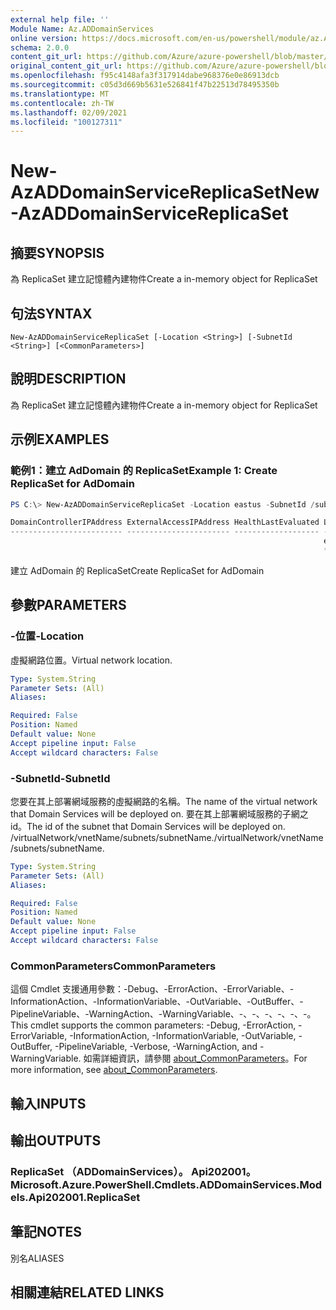 ```yaml
---
external help file: ''
Module Name: Az.ADDomainServices
online version: https://docs.microsoft.com/en-us/powershell/module/az.ADDomainServices/new-AzADDomainServiceReplicaSet
schema: 2.0.0
content_git_url: https://github.com/Azure/azure-powershell/blob/master/src/ADDomainServices/help/New-AzADDomainServiceReplicaSet.md
original_content_git_url: https://github.com/Azure/azure-powershell/blob/master/src/ADDomainServices/help/New-AzADDomainServiceReplicaSet.md
ms.openlocfilehash: f95c4148afa3f317914dabe968376e0e86913dcb
ms.sourcegitcommit: c05d3d669b5631e526841f47b22513d78495350b
ms.translationtype: MT
ms.contentlocale: zh-TW
ms.lasthandoff: 02/09/2021
ms.locfileid: "100127311"
---
```

# <span data-ttu-id="08509-101">New-AzADDomainServiceReplicaSet</span><span class="sxs-lookup"><span data-stu-id="08509-101">New-AzADDomainServiceReplicaSet</span></span>

## <span data-ttu-id="08509-102">摘要</span><span class="sxs-lookup"><span data-stu-id="08509-102">SYNOPSIS</span></span>
<span data-ttu-id="08509-103">為 ReplicaSet 建立記憶體內建物件</span><span class="sxs-lookup"><span data-stu-id="08509-103">Create a in-memory object for ReplicaSet</span></span>

## <span data-ttu-id="08509-104">句法</span><span class="sxs-lookup"><span data-stu-id="08509-104">SYNTAX</span></span>

```
New-AzADDomainServiceReplicaSet [-Location <String>] [-SubnetId <String>] [<CommonParameters>]
```

## <span data-ttu-id="08509-105">說明</span><span class="sxs-lookup"><span data-stu-id="08509-105">DESCRIPTION</span></span>
<span data-ttu-id="08509-106">為 ReplicaSet 建立記憶體內建物件</span><span class="sxs-lookup"><span data-stu-id="08509-106">Create a in-memory object for ReplicaSet</span></span>

## <span data-ttu-id="08509-107">示例</span><span class="sxs-lookup"><span data-stu-id="08509-107">EXAMPLES</span></span>

### <span data-ttu-id="08509-108">範例1：建立 AdDomain 的 ReplicaSet</span><span class="sxs-lookup"><span data-stu-id="08509-108">Example 1: Create ReplicaSet for AdDomain</span></span>
```powershell
PS C:\> New-AzADDomainServiceReplicaSet -Location eastus -SubnetId /subscriptions/**********-****-****-****-****-**********/resourceGroups/youriADDomain-rg-test/providers/Microsoft.Network/virtualNetworks/yourinttest/subnets/default

DomainControllerIPAddress ExternalAccessIPAddress HealthLastEvaluated Location ServiceStatus SubnetId
------------------------- ----------------------- ------------------- -------- ------------- --------
                                                                      eastus                 /subscriptions/****
                                                                      ****-****-****-****-**********/resourceGroups/youriADDomain-rg-test/providers/M…
```

<span data-ttu-id="08509-109">建立 AdDomain 的 ReplicaSet</span><span class="sxs-lookup"><span data-stu-id="08509-109">Create ReplicaSet for AdDomain</span></span>

## <span data-ttu-id="08509-110">參數</span><span class="sxs-lookup"><span data-stu-id="08509-110">PARAMETERS</span></span>

### <span data-ttu-id="08509-111">-位置</span><span class="sxs-lookup"><span data-stu-id="08509-111">-Location</span></span>
<span data-ttu-id="08509-112">虛擬網路位置。</span><span class="sxs-lookup"><span data-stu-id="08509-112">Virtual network location.</span></span>

```yaml
Type: System.String
Parameter Sets: (All)
Aliases:

Required: False
Position: Named
Default value: None
Accept pipeline input: False
Accept wildcard characters: False
```

### <span data-ttu-id="08509-113">-SubnetId</span><span class="sxs-lookup"><span data-stu-id="08509-113">-SubnetId</span></span>
<span data-ttu-id="08509-114">您要在其上部署網域服務的虛擬網路的名稱。</span><span class="sxs-lookup"><span data-stu-id="08509-114">The name of the virtual network that Domain Services will be deployed on.</span></span>
<span data-ttu-id="08509-115">要在其上部署網域服務的子網之 id。</span><span class="sxs-lookup"><span data-stu-id="08509-115">The id of the subnet that Domain Services will be deployed on.</span></span>
<span data-ttu-id="08509-116">/virtualNetwork/vnetName/subnets/subnetName.</span><span class="sxs-lookup"><span data-stu-id="08509-116">/virtualNetwork/vnetName/subnets/subnetName.</span></span>

```yaml
Type: System.String
Parameter Sets: (All)
Aliases:

Required: False
Position: Named
Default value: None
Accept pipeline input: False
Accept wildcard characters: False
```

### <span data-ttu-id="08509-117">CommonParameters</span><span class="sxs-lookup"><span data-stu-id="08509-117">CommonParameters</span></span>
<span data-ttu-id="08509-118">這個 Cmdlet 支援通用參數：-Debug、-ErrorAction、-ErrorVariable、-InformationAction、-InformationVariable、-OutVariable、-OutBuffer、-PipelineVariable、-WarningAction、-WarningVariable、-、-、-、-、-、-。</span><span class="sxs-lookup"><span data-stu-id="08509-118">This cmdlet supports the common parameters: -Debug, -ErrorAction, -ErrorVariable, -InformationAction, -InformationVariable, -OutVariable, -OutBuffer, -PipelineVariable, -Verbose, -WarningAction, and -WarningVariable.</span></span> <span data-ttu-id="08509-119">如需詳細資訊，請參閱 [about_CommonParameters](http://go.microsoft.com/fwlink/?LinkID=113216)。</span><span class="sxs-lookup"><span data-stu-id="08509-119">For more information, see [about_CommonParameters](http://go.microsoft.com/fwlink/?LinkID=113216).</span></span>

## <span data-ttu-id="08509-120">輸入</span><span class="sxs-lookup"><span data-stu-id="08509-120">INPUTS</span></span>

## <span data-ttu-id="08509-121">輸出</span><span class="sxs-lookup"><span data-stu-id="08509-121">OUTPUTS</span></span>

### <span data-ttu-id="08509-122">ReplicaSet （ADDomainServices）。 Api202001。</span><span class="sxs-lookup"><span data-stu-id="08509-122">Microsoft.Azure.PowerShell.Cmdlets.ADDomainServices.Models.Api202001.ReplicaSet</span></span>

## <span data-ttu-id="08509-123">筆記</span><span class="sxs-lookup"><span data-stu-id="08509-123">NOTES</span></span>

<span data-ttu-id="08509-124">別名</span><span class="sxs-lookup"><span data-stu-id="08509-124">ALIASES</span></span>

## <span data-ttu-id="08509-125">相關連結</span><span class="sxs-lookup"><span data-stu-id="08509-125">RELATED LINKS</span></span>

